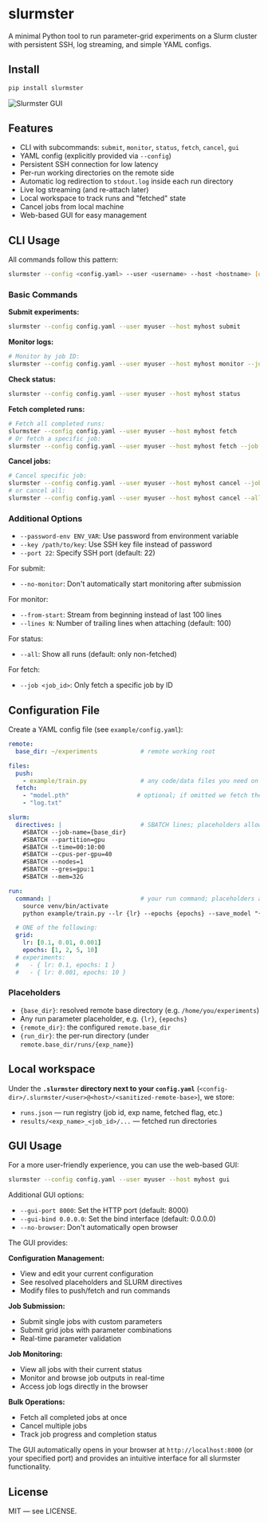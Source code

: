 # slurmster

A minimal Python tool to run parameter-grid experiments on a Slurm cluster with persistent SSH, log streaming, and simple YAML configs.

## Install

```bash
pip install slurmster
```

![Slurmster GUI](https://github.com/dyigitpolat/slurmster/raw/main/images/gui.png)

## Features

- CLI with subcommands: `submit`, `monitor`, `status`, `fetch`, `cancel`, `gui`
- YAML config (explicitly provided via `--config`)
- Persistent SSH connection for low latency
- Per-run working directories on the remote side
- Automatic log redirection to `stdout.log` inside each run directory
- Live log streaming (and re-attach later)
- Local workspace to track runs and "fetched" state
- Cancel jobs from local machine
- Web-based GUI for easy management

## CLI Usage

All commands follow this pattern:

```bash
slurmster --config <config.yaml> --user <username> --host <hostname> [options] <command>
```

### Basic Commands

**Submit experiments:**
```bash
slurmster --config config.yaml --user myuser --host myhost submit
```

**Monitor logs:**
```bash
# Monitor by job ID:
slurmster --config config.yaml --user myuser --host myhost monitor --job 1234567
```

**Check status:**
```bash
slurmster --config config.yaml --user myuser --host myhost status
```

**Fetch completed runs:**
```bash
# Fetch all completed runs:
slurmster --config config.yaml --user myuser --host myhost fetch
# Or fetch a specific job:
slurmster --config config.yaml --user myuser --host myhost fetch --job 1234567
```

**Cancel jobs:**
```bash
# Cancel specific job:
slurmster --config config.yaml --user myuser --host myhost cancel --job 1234567
# or cancel all:
slurmster --config config.yaml --user myuser --host myhost cancel --all
```

### Additional Options

- `--password-env ENV_VAR`: Use password from environment variable
- `--key /path/to/key`: Use SSH key file instead of password
- `--port 22`: Specify SSH port (default: 22)

For submit:
- `--no-monitor`: Don't automatically start monitoring after submission

For monitor:
- `--from-start`: Stream from beginning instead of last 100 lines
- `--lines N`: Number of trailing lines when attaching (default: 100)

For status:
- `--all`: Show all runs (default: only non-fetched)

For fetch:
- `--job <job_id>`: Only fetch a specific job by ID

## Configuration File

Create a YAML config file (see `example/config.yaml`):

```yaml
remote:
  base_dir: ~/experiments            # remote working root

files:
  push:
    - example/train.py               # any code/data files you need on remote
  fetch:
    - "model.pth"                   # optional; if omitted we fetch the entire run dir
    - "log.txt"

slurm:
  directives: |                      # SBATCH lines; placeholders allowed
    #SBATCH --job-name={base_dir}
    #SBATCH --partition=gpu
    #SBATCH --time=00:10:00
    #SBATCH --cpus-per-gpu=40
    #SBATCH --nodes=1
    #SBATCH --gres=gpu:1
    #SBATCH --mem=32G

run:
  command: |                         # your run command; placeholders allowed
    source venv/bin/activate
    python example/train.py --lr {lr} --epochs {epochs} --save_model "{run_dir}/model.pth" --log_file "{run_dir}/log.txt"

  # ONE of the following:
  grid:
    lr: [0.1, 0.01, 0.001]
    epochs: [1, 2, 5, 10]
  # experiments:
  #   - { lr: 0.1, epochs: 1 }
  #   - { lr: 0.001, epochs: 10 }
```

### Placeholders

- `{base_dir}`: resolved remote base directory (e.g. `/home/you/experiments`)
- Any run parameter placeholder, e.g. `{lr}`, `{epochs}`
- `{remote_dir}`: the configured `remote.base_dir`
- `{run_dir}`: the per-run directory (under `remote.base_dir/runs/{exp_name}`)

## Local workspace

Under the **`.slurmster` directory next to your `config.yaml`** (`<config-dir>/.slurmster/<user>@<host>/<sanitized-remote-base>`), we store:
- `runs.json` — run registry (job id, exp name, fetched flag, etc.)
- `results/<exp_name>_<job_id>/...` — fetched run directories

## GUI Usage

For a more user-friendly experience, you can use the web-based GUI:

```bash
slurmster --config config.yaml --user myuser --host myhost gui
```

Additional GUI options:
- `--gui-port 8000`: Set the HTTP port (default: 8000)
- `--gui-bind 0.0.0.0`: Set the bind interface (default: 0.0.0.0)
- `--no-browser`: Don't automatically open browser

The GUI provides:

**Configuration Management:**
- View and edit your current configuration
- See resolved placeholders and SLURM directives
- Modify files to push/fetch and run commands

**Job Submission:**
- Submit single jobs with custom parameters
- Submit grid jobs with parameter combinations
- Real-time parameter validation

**Job Monitoring:**
- View all jobs with their current status
- Monitor and browse job outputs in real-time
- Access job logs directly in the browser

**Bulk Operations:**
- Fetch all completed jobs at once
- Cancel multiple jobs
- Track job progress and completion status

The GUI automatically opens in your browser at `http://localhost:8000` (or your specified port) and provides an intuitive interface for all slurmster functionality.

## License

MIT — see LICENSE.
